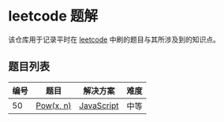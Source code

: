 # leetcode 题解

该仓库用于记录平时在 [leetcode](https://leetcode-cn.com/) 中刷的题目与其所涉及到的知识点。

## 题目列表

| 编号 | 题目                                      | 解决方案                                      | 难度 |
|------|-------------------------------------------|-----------------------------------------------|------|
| 50   | [Pow(x, n)](problems/50.powx-n/README.md) | [JavaScript](problems/50.powx-n/50.powx-n.js) | 中等 |

